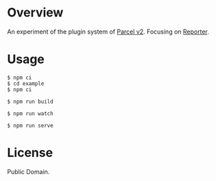# Overview

An experiment of the plugin system of [Parcel v2](https://v2.parceljs.org/). Focusing on [Reporter](https://v2.parceljs.org/plugin-system/reporter/).

# Usage

```
$ npm ci
$ cd example
$ npm ci
```

```
$ npm run build
```

```
$ npm run watch
```

```
$ npm run serve
```

# License

Public Domain.
